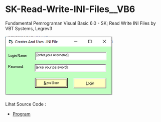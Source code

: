 # SK-Read-Write-INI-Files__VB6
Fundamental Pemrograman Visual Basic 6.0 - SK; Read Write INI Files by VBT Systems, Legrev3<br><br>
<img src="https://github.com/RizkyKhapidsyah/SK-Read-Write-INI-Files__VB6/blob/main/result/001.PNG"><br><br>
Lihat Source Code : <br>
- <a href="https://github.com/RizkyKhapidsyah/SK-Read-Write-INI-Files__VB6">Program</a>
